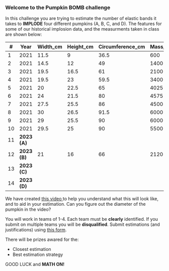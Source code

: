 ### Welcome to the Pumpkin BOMB challenge

In this challenge you are trying to estimate the number of elastic bands it takes to **IMPLODE** four different pumpkins (A, B, C, and D). The features for some of our historical implosion data, and the measurments taken in class are shown below: 

| #   | Year | Width_cm | Height_cm | Circumference_cm | Mass_g | State | Elastics |
| --- | ------- | -------- | --------- | ---------------- | ------ | ----- | -------- |
| 1   | 2021 | 11.5     | 9         | 36.5             | 600    | 1     | 247      |
| 2   | 2021 | 14.5     | 12        | 49               | 1400   | 1     | 373      |
| 3   | 2021 | 19.5     | 16.5      | 61               | 2100   | 0.4   | 68       |
| 4   | 2021 | 19.5     | 23        | 59.5             | 3400   | 1     | 239      |
| 5   | 2021 | 20       | 22.5      | 65               | 4025   | 1     | 285      |
| 6   | 2021 | 24       | 21.5      | 80               | 4575   | 1     | 214      |
| 7   | 2021 | 27.5     | 25.5      | 86               | 4500   | 1     | 174      |
| 8   | 2021 | 30       | 26.5      | 91.5             | 6000   | 0.8   | 184      |
| 9   | 2021 | 29       | 25.5      | 90               | 6000   | 1     | 231      |
| 10  | 2021 | 29.5     | 25        | 90               | 5500   | 1     | 189      |
| 11  | **2023 (A)**    |           |                  |                |        |       |          |
| 12  | **2023 (B)**    | 21        |      16          |        66      |    2120    |    0.9  |     ?    |
| 13  | **2023 (C)**    |           |                  |                  |        |       |          |
| 14  | **2023 (D)**    |           |                  |                  |        |       |          |

We have created <a href="https://drive.google.com/file/d/1YJOabLfp-1xUdJ0rJRpUtZUwLfkyxJCw/view?usp=sharing"> this video </a> to help you understand what this will look like, and to aid in your estimation. Can you figure out the diameter of the pumpkin in the video? 

You will work in teams of 1-4. Each team must be **clearly** identified. If you submit on multiple teams you will be **disqualified**. Submit estimations (and justifications) using <a href="https://docs.google.com/forms/d/e/1FAIpQLSdbb49Eod9qU9B_Axrjmz5E3Vhc2kGWQwPJSGp3aAtS9RpWpw/viewform?usp=sf_link"> this form</a>.  

There will be prizes awared for the: 
* Closest estimation 
* Best estimation strategy 

GOOD LUCK and **MATH ON!** 

<!--
### RESULTS 
Check out <a href="https://drive.google.com/file/d/14eTkhJX0YxVpIDKtIBcO2I2xVMjszutn/view?usp=sharing"> this video</a>. --> 



